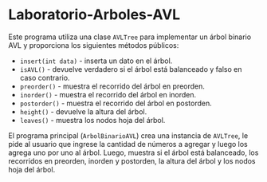 # Laboratorio-Arboles-AVL

Este programa utiliza una clase `AVLTree` para implementar un árbol binario AVL y proporciona los siguientes métodos públicos:

- `insert(int data)` - inserta un dato en el árbol.
- `isAVL()` - devuelve verdadero si el árbol está balanceado y falso en caso contrario.
- `preorder()` - muestra el recorrido del árbol en preorden.
- `inorder()` - muestra el recorrido del árbol en inorden.
- `postorder()` - muestra el recorrido del árbol en postorden.
- `height()` - devuelve la altura del árbol.
- `leaves()` - muestra los nodos hoja del árbol.

El programa principal (`ArbolBinarioAVL`) crea una instancia de `AVLTree`, le pide al usuario que ingrese la cantidad de números a agregar y luego los agrega uno por uno al árbol. Luego, muestra si el árbol está balanceado, los recorridos en preorden, inorden y postorden, la altura del árbol y los nodos hoja del árbol.
